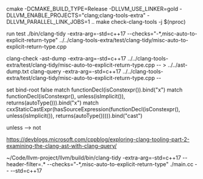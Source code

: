 
cmake -DCMAKE_BUILD_TYPE=Release -DLLVM_USE_LINKER=gold -DLLVM_ENABLE_PROJECTS="clang;clang-tools-extra" -DLLVM_PARALLEL_LINK_JOBS=1 .. 
make check-clang-tools -j $(nproc)


run test
./bin/clang-tidy -extra-arg=-std=c++17 --checks="-*,misc-auto-to-explicit-return-type" ../../clang-tools-extra/test/clang-tidy/misc-auto-to-explicit-return-type.cpp


clang-check -ast-dump -extra-arg=-std=c++17 ../../clang-tools-extra/test/clang-tidy/misc-auto-to-explicit-return-type.cpp -- > ../../ast-dump.txt
clang-query -extra-arg=-std=c++17 ../../clang-tools-extra/test/clang-tidy/misc-auto-to-explicit-return-type.cpp --

set bind-root false	
match functionDecl(isConstexpr()).bind("x")
match functionDecl(isConstexpr(), unless(isImplicit()), returns(autoType())).bind("x")
match cxxStaticCastExpr(hasSourceExpression(functionDecl(isConstexpr(), unless(isImplicit()), returns(autoType())))).bind("cast")

unless --> not

https://devblogs.microsoft.com/cppblog/exploring-clang-tooling-part-2-examining-the-clang-ast-with-clang-query/


~/Code/llvm-project/llvm/build/bin/clang-tidy -extra-arg=-std=c++17 --header-filter=.* --checks="-*,misc-auto-to-explicit-return-type" ./main.cc -- --std=c++17